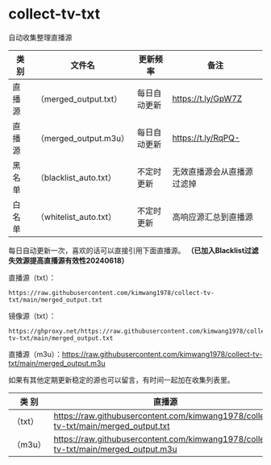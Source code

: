 # collect-tv-txt

自动收集整理直播源

| 类别  | 文件名  | 更新频率                                       | 备注   |
|-------|-------|------------------------------------------------|------------|
|直播源| （merged_output.txt） |  每日自动更新 | https://t.ly/GpW7Z   |
|直播源| （merged_output.m3u） |  每日自动更新 | https://t.ly/RqPQ-   |
|黑名单| （blacklist_auto.txt） |  不定时更新 | 无效直播源会从直播源过滤掉   |
|白名单| （whitelist_auto.txt） |  不定时更新 | 高响应源汇总到直播源   |

每日自动更新一次，喜欢的话可以直接引用下面直播源。
**（已加入Blacklist过滤失效源提高直播源有效性20240618）**

直播源（txt）：

```
https://raw.githubusercontent.com/kimwang1978/collect-tv-txt/main/merged_output.txt
```

镜像源（txt）：
```
https://ghproxy.net/https://raw.githubusercontent.com/kimwang1978/collect-tv-txt/main/merged_output.txt
```

直播源（m3u）：https://raw.githubusercontent.com/kimwang1978/collect-tv-txt/main/merged_output.m3u

如果有其他定期更新稳定的源也可以留言，有时间一起加在收集列表里。


| 类 别  | 直播源                                       | ShortLink   |
|-------|------------------------------------------------|------------|
| （txt） |  https://raw.githubusercontent.com/kimwang1978/collect-tv-txt/main/merged_output.txt | https://t.ly/GpW7Z   |
| （m3u） |  https://raw.githubusercontent.com/kimwang1978/collect-tv-txt/main/merged_output.m3u | https://t.ly/RqPQ-   |
